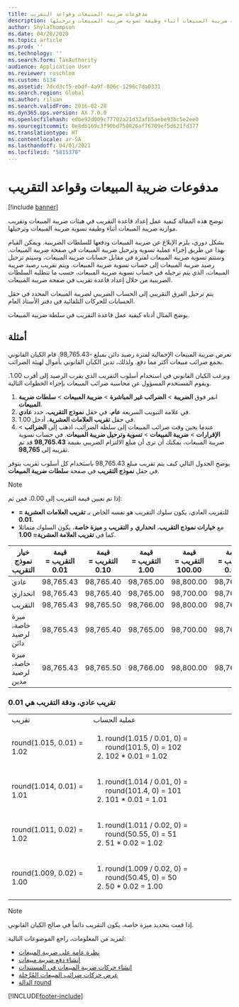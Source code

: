```yaml
---
title: مدفوعات ضريبة المبيعات وقواعد التقريب
description: توضح هذه المقالة كيفية عمل إعداد قاعدة التقريب في هيئات ضريبة المبيعات‬ وتقريب موازنة ضريبة المبيعات أثناء وظيفة تسوية ضريبة المبيعات وترحيلها‬.
author: ShylaThompson
ms.date: 04/20/2020
ms.topic: article
ms.prod: ''
ms.technology: ''
ms.search.form: TaxAuthority
audience: Application User
ms.reviewer: roschlom
ms.custom: 6134
ms.assetid: 7dcd3cf5-ebdf-4a9f-806c-1296c7da0331
ms.search.region: Global
ms.author: riluan
ms.search.validFrom: 2016-02-28
ms.dyn365.ops.version: AX 7.0.0
ms.openlocfilehash: edbe92d009c77702a21d32afb5aebe93bc5e2ee0
ms.sourcegitcommit: 0e8db169c3f90bd750826af76709ef5d621fd377
ms.translationtype: HT
ms.contentlocale: ar-SA
ms.lasthandoff: 04/01/2021
ms.locfileid: "5815370"
---
```

# <a name="sales-tax-payments-and-rounding-rules"></a>مدفوعات ضريبة المبيعات وقواعد التقريب

[!include [banner](../includes/banner.md)]

توضح هذه المقالة كيفية عمل إعداد قاعدة التقريب في هيئات ضريبة المبيعات‬ وتقريب موازنة ضريبة المبيعات أثناء وظيفة تسوية ضريبة المبيعات وترحيلها‬.

بشكل دوري، يلزم الإبلاغ عن ضريبة المبيعات ودفعها للسلطات الضريبية. ‏‫ويمكن القيام بهذا عن طريق إجراء عملية تسوية وترحيل ضريبة المبيعات في صفحة ضريبة المبيعات. وستتم تسوية ضريبة المبيعات لفترة في مقابل حسابات ضريبة المبيعات، وسيتم ترحيل رصيد ضريبة المبيعات إلى حساب تسوية ضريبة المبيعات.‬ ويتم تقريب رصيد ضريبة المبيعات، الذي يتم ترحيله في حساب تسوية ضريبة المبيعات، حسب ما تتطلبه السلطات الضريبية من خلال إعداد قاعدة تقريب في صفحة ضريبة المبيعات. 

يتم ترحيل الفرق التقريبي إلى الحساب الضريبي لضريبة المبيعات المحدد في حقل الحسابات للحركات التلقائية في دفتر الأستاذ العام.

يوضح المثال أدناه كيفية عمل قاعدة التقريب في سلطة ضريبة المبيعات.

## <a name="examples"></a>أمثلة

تعرض ضريبة المبيعات الإجمالية لفترة رصيد دائن بمبلغ -98,765.43. قام الكيان القانوني بجمع ضرائب مبيعات أكثر مما دفع. ولذلك، تدين الكيان القانوني بأموال لهيئة الضرائب. 

ويرغب الكيان القانوني في استخدام أسلوب التقريب الذي يقرب الرصيد إلى أقرب 1.00. ويقوم المستخدم المسؤول عن محاسبة ضرائب المبيعات بإجراء الخطوات التالية.

1. انقر فوق **الضريبة** > **الضرائب غير المباشرة** > **ضريبة المبيعات** > **سلطات ضريبة المبيعات**.
2. في علامة التبويب السريعة **عام**، في حقل **نموذج التقريب**، حدد **عادي**.
3. في حقل **تقريب العلامات العشرية**، أدخل 1.00.
4. عندما يحين وقت ضرائب المبيعات إلى سلطة الضرائب، اذهب إلى **الضرائب** > **الإقرارات** > **ضريبة المبيعات** > **تسوية وترحيل ضريبة المبيعات**. في حساب تسوية ضريبة المبيعات، يمكنك أن ترى أن مبلع الالتزام الضريبي بقيمة **98,765.43** قد تم تقريبه إلى **98,765**.

يوضح الجدول التالي كيف يتم تقريب مبلغ 98,765.43 باستخدام كل أسلوب تقريب يتوفر في حقل **نموذج التقريب** في صفحة **سلطات ضريبة المبيعات**.

> [!NOTE]                                                                                  
> إذا تم تعيين قيمة التقريب إلى 0.00، فمن ثم:
>
> - للتقريب العادي، يكون سلوك التقريب هو نفسه الخاص بـ **تقريب العلامات العشرية = 0.01.**
> - مع **خيارات نموذج التقريب**، **انحداري** و **التقريب** و **ميزة خاصة**، يكون السلوك متماثلا كما في **تقريب العلامة العشرية= 1.00**.

| خيار نموذج التقريب                | قيمة التقريب = 0.01 | قيمة التقريب = 0.10 | قيمة التقريب = 1.00 | قيمة التقريب = 100.00 | قيمة التقريب = 0.00   |
|-------------------------------------|------------------------|------------------------|------------------------|--------------------------|--------------------------|
| عادي                              | 98,765.43              | 98,765.40              | 98,765.00              | 98,800.00                | 98,765.43                |
| انحداري                            | 98,765.43              | 98,765.40              | 98,765.00              | 98,700.00                | 98,765.00                |
| التقريب                         | 98,765.43              | 98,765.50              | 98,766.00              | 98,800.00                | 98,766.00                |
| ميزة خاصة، لرصيد دائن | 98,765.43              | 98,765.40              | 98,765.00              | 98,700.00                | 98,765.00                |
| ميزة خاصة، لرصيد مدين  | 98,765.43              | 98,765.50              | 98,766.00              | 98,800.00                | 98,766.00                |

### <a name="normal-round-and-round-precision-is-001"></a>تقريب عادي، ودقة التقريب هي 0.01

<table>
  <tr>
    <td>تقريب
    </td>
    <td>عملية الحساب
    </td>
  </tr>
    <tr>
    <td>round(1.015, 0.01) = 1.02
    </td>
    <td>
      <ol>
        <li>round(1.015 / 0.01, 0) = round(101.5, 0) = 102
        </li>
        <li>102 * 0.01 = 1.02
        </li>
      </ol>
    </td>
  </tr>
    <tr>
    <td>round(1.014, 0.01) = 1.01
    </td>
    <td> <ol>
        <li>round(1.014 / 0.01, 0) = round(101.4, 0) = 101
        </li>
        <li>101 * 0.01 = 1.01
        </li>
      </ol>
    </td>
  </tr>
    <tr>
    <td>round(1.011, 0.02) = 1.02
    </td>
    <td> <ol>
        <li>round(1.011 / 0.02, 0) = round(50.55, 0) = 51
        </li>
        <li>51 * 0.02 = 1.02
        </li>
      </ol>
    </td>
  </tr>
    <tr>
    <td>round(1.009, 0.02) = 1.00
    </td>
    <td> <ol>
        <li>round(1.009 / 0.02, 0) = round(50.45, 0) = 50
        </li>
        <li>50 * 0.02 = 1.00
        </li>
      </ol>
    </td>
  </tr>
</table>

> [!NOTE]                                                                                  
> إذا قمت بتحديد ميزة خاصة، يكون التقريب دائماً في صالح الكيان القانوني. 

لمزيد من المعلومات، راجع الموضوعات التالية:
- [نظرة عامة على ضريبة المبيعات](indirect-taxes-overview.md)
- [إنشاء دفع ضريبة مبيعات](tasks/create-sales-tax-payment.md)
- [إنشاء حركات ضريبة المبيعات في المستندات](tasks/create-sales-tax-transactions-documents.md)
- [عرض حركات ضرائب المبيعات المُرَّحلة](tasks/view-posted-sales-tax-transactions.md)
- [الدالة round](https://msdn.microsoft.com/library/aa850656.aspx)




[!INCLUDE[footer-include](../../includes/footer-banner.md)]